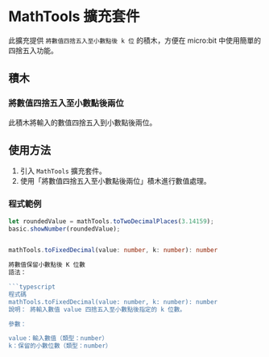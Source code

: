 # MathTools 擴充套件

此擴充提供 `將數值四捨五入至小數點後 k 位` 的積木，方便在 micro:bit 中使用簡單的四捨五入功能。

## 積木

### 將數值四捨五入至小數點後兩位
此積木將輸入的數值四捨五入到小數點後兩位。

## 使用方法
1. 引入 `MathTools` 擴充套件。
2. 使用「將數值四捨五入至小數點後兩位」積木進行數值處理。

### 程式範例
```typescript
let roundedValue = mathTools.toTwoDecimalPlaces(3.14159);
basic.showNumber(roundedValue);


mathTools.toFixedDecimal(value: number, k: number): number

將數值保留小數點後 K 位數
語法：

```typescript
程式碼
mathTools.toFixedDecimal(value: number, k: number): number
說明： 將輸入數值 value 四捨五入至小數點後指定的 k 位數。

參數：

value：輸入數值（類型：number）
k：保留的小數位數（類型：number）

